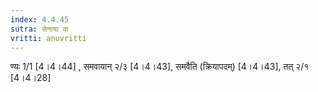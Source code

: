 ```yaml
---
index: 4.4.45
sutra: सेनाया वा
vritti: anuvritti
---
```


 ण्यः 1/1 [4।4।44] , समवायान् २/३ [4।4।43], समवैति  (क्रियापदम्) [4।4।43], तत् २/१ [4।4।28]